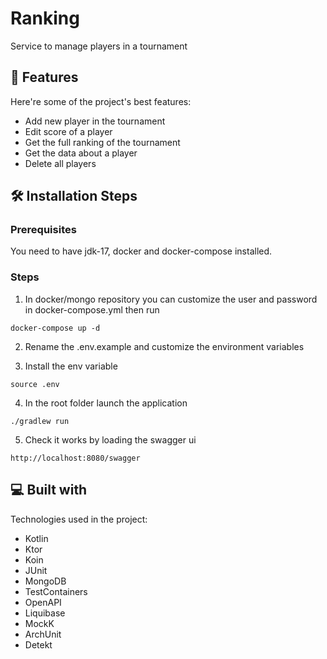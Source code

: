 # Ranking

Service to manage players in a tournament

## 🧐 Features

Here're some of the project's best features:

*   Add new player in the tournament
*   Edit score of a player
*   Get the full ranking of the tournament
*   Get the data about a player
*   Delete all players

## 🛠️ Installation Steps

### Prerequisites
You need to have jdk-17, docker and docker-compose installed.


### Steps

1. In docker/mongo repository you can customize the user and password in docker-compose.yml then run</p>

``` shell
docker-compose up -d
```

2. Rename the .env.example and customize the environment variables

3. Install the env variable

``` shell
source .env
```

4. In the root folder launch the application

``` shell
./gradlew run
```

5. Check it works by loading the swagger ui

``` 
http://localhost:8080/swagger
```

## 💻 Built with

Technologies used in the project:

* Kotlin
* Ktor
* Koin
* JUnit
* MongoDB
* TestContainers
* OpenAPI
* Liquibase
* MockK
* ArchUnit
* Detekt